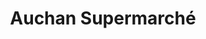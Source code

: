 ---
title: "Auchan Supermarché"
url: /herouville-saint-clair/auchan-supermarche/
shop: Supermarkt
---